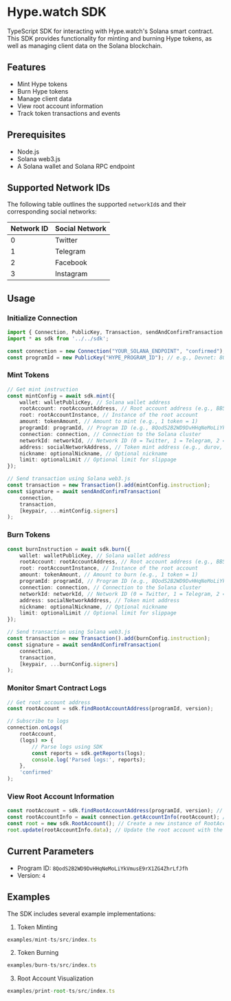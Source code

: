 # Hype.watch SDK

TypeScript SDK for interacting with Hype.watch's Solana smart contract. This SDK provides functionality for minting and burning Hype tokens, as well as managing client data on the Solana blockchain.

## Features

- Mint Hype tokens
- Burn Hype tokens
- Manage client data
- View root account information
- Track token transactions and events

## Prerequisites

- Node.js
- Solana web3.js
- A Solana wallet and Solana RPC endpoint

## Supported Network IDs

The following table outlines the supported `networkId`s and their corresponding social networks:

| Network ID | Social Network |
|------------|----------------|
| 0          | Twitter        |
| 1          | Telegram       |
| 2          | Facebook       |
| 3          | Instagram      |

## Usage

### Initialize Connection

```typescript
import { Connection, PublicKey, Transaction, sendAndConfirmTransaction } from "@solana/web3.js";
import * as sdk from '../../sdk';

const connection = new Connection("YOUR_SOLANA_ENDPOINT", "confirmed"); // e.g., https://api.devnet.solana.com/
const programId = new PublicKey("HYPE_PROGRAM_ID"); // e.g., Devnet: 8QodS2B2WD9DvHHqNeMoLiYkVmusE9rX1ZG4ZhrLfJfh
```

### Mint Tokens

```typescript
// Get mint instruction
const mintConfig = await sdk.mint({
    wallet: walletPublicKey, // Solana wallet address
    rootAccount: rootAccountAddress, // Root account address (e.g., BB5npXyx3qTMMMWfQiMSL5eoH98Cu3435GhidWo81UJa)
    root: rootAccountInstance, // Instance of the root account
    amount: tokenAmount, // Amount to mint (e.g., 1 token = 1)
    programId: programId, // Program ID (e.g., 8QodS2B2WD9DvHHqNeMoLiYkVmusE9rX1ZG4ZhrLfJfh)
    connection: connection, // Connection to the Solana cluster
    networkId: networkId, // Network ID (0 = Twitter, 1 = Telegram, 2 = Facebook, 3 = Instagram)
    address: socialNetworkAddress, // Token mint address (e.g., durov, elonmusk)
    nickname: optionalNickname, // Optional nickname
    limit: optionalLimit // Optional limit for slippage
});

// Send transaction using Solana web3.js
const transaction = new Transaction().add(mintConfig.instruction);
const signature = await sendAndConfirmTransaction(
    connection,
    transaction,
    [keypair, ...mintConfig.signers]
);
```

### Burn Tokens

```typescript
const burnInstruction = await sdk.burn({
    wallet: walletPublicKey, // Solana wallet address
    rootAccount: rootAccountAddress, // Root account address (e.g., BB5npXyx3qTMMMWfQiMSL5eoH98Cu3435GhidWo81UJa)
    root: rootAccountInstance, // Instance of the root account
    amount: tokenAmount, // Amount to burn (e.g., 1 token = 1)
    programId: programId, // Program ID (e.g., 8QodS2B2WD9DvHHqNeMoLiYkVmusE9rX1ZG4ZhrLfJfh)
    connection: connection, // Connection to the Solana cluster
    networkId: networkId, // Network ID (0 = Twitter, 1 = Telegram, 2 = Facebook, 3 = Instagram)
    address: socialNetworkAddress, // Token mint address
    nickname: optionalNickname, // Optional nickname
    limit: optionalLimit // Optional limit for slippage
});

// Send transaction using Solana web3.js
const transaction = new Transaction().add(burnConfig.instruction);
const signature = await sendAndConfirmTransaction(
    connection,
    transaction,
    [keypair, ...burnConfig.signers]
);
```

### Monitor Smart Contract Logs

```typescript
// Get root account address
const rootAccount = sdk.findRootAccountAddress(programId, version);

// Subscribe to logs
connection.onLogs(
    rootAccount,
    (logs) => {
        // Parse logs using SDK
        const reports = sdk.getReports(logs);
        console.log('Parsed logs:', reports);
    },
    'confirmed'
);
```

### View Root Account Information

```typescript
const rootAccount = sdk.findRootAccountAddress(programId, version); // Find the root account address
const rootAccountInfo = await connection.getAccountInfo(rootAccount); // Get account info
const root = new sdk.RootAccount(); // Create a new instance of RootAccount
root.update(rootAccountInfo.data); // Update the root account with the retrieved data
```

## Current Parameters

- Program ID: `8QodS2B2WD9DvHHqNeMoLiYkVmusE9rX1ZG4ZhrLfJfh`
- Version: `4`

## Examples

The SDK includes several example implementations:

1. Token Minting
```typescript
examples/mint-ts/src/index.ts
```

2. Token Burning
```typescript
examples/burn-ts/src/index.ts
```

3. Root Account Visualization
```typescript
examples/print-root-ts/src/index.ts
```